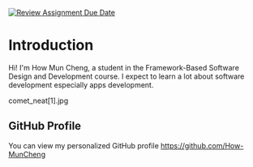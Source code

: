 [![Review Assignment Due Date](https://classroom.github.com/assets/deadline-readme-button-22041afd0340ce965d47ae6ef1cefeee28c7c493a6346c4f15d667ab976d596c.svg)](https://classroom.github.com/a/0MOLbOcH)
# Introduction
Hi! I'm How Mun Cheng, a student in the Framework-Based Software Design and Development course. 
I expect to learn a lot about software development especially apps development.

comet_neat[1].jpg

## GitHub Profile

You can view my personalized GitHub profile https://github.com/How-MunCheng

